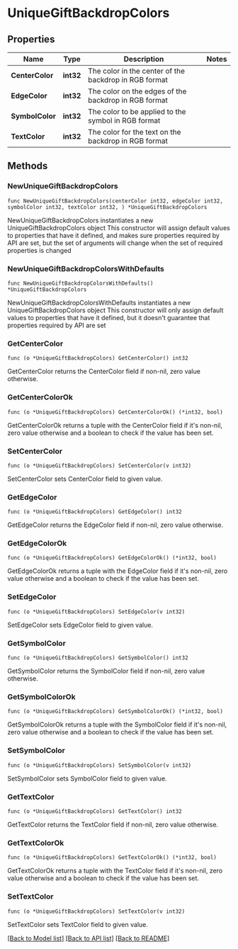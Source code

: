 # UniqueGiftBackdropColors

## Properties

Name | Type | Description | Notes
------------ | ------------- | ------------- | -------------
**CenterColor** | **int32** | The color in the center of the backdrop in RGB format | 
**EdgeColor** | **int32** | The color on the edges of the backdrop in RGB format | 
**SymbolColor** | **int32** | The color to be applied to the symbol in RGB format | 
**TextColor** | **int32** | The color for the text on the backdrop in RGB format | 

## Methods

### NewUniqueGiftBackdropColors

`func NewUniqueGiftBackdropColors(centerColor int32, edgeColor int32, symbolColor int32, textColor int32, ) *UniqueGiftBackdropColors`

NewUniqueGiftBackdropColors instantiates a new UniqueGiftBackdropColors object
This constructor will assign default values to properties that have it defined,
and makes sure properties required by API are set, but the set of arguments
will change when the set of required properties is changed

### NewUniqueGiftBackdropColorsWithDefaults

`func NewUniqueGiftBackdropColorsWithDefaults() *UniqueGiftBackdropColors`

NewUniqueGiftBackdropColorsWithDefaults instantiates a new UniqueGiftBackdropColors object
This constructor will only assign default values to properties that have it defined,
but it doesn't guarantee that properties required by API are set

### GetCenterColor

`func (o *UniqueGiftBackdropColors) GetCenterColor() int32`

GetCenterColor returns the CenterColor field if non-nil, zero value otherwise.

### GetCenterColorOk

`func (o *UniqueGiftBackdropColors) GetCenterColorOk() (*int32, bool)`

GetCenterColorOk returns a tuple with the CenterColor field if it's non-nil, zero value otherwise
and a boolean to check if the value has been set.

### SetCenterColor

`func (o *UniqueGiftBackdropColors) SetCenterColor(v int32)`

SetCenterColor sets CenterColor field to given value.


### GetEdgeColor

`func (o *UniqueGiftBackdropColors) GetEdgeColor() int32`

GetEdgeColor returns the EdgeColor field if non-nil, zero value otherwise.

### GetEdgeColorOk

`func (o *UniqueGiftBackdropColors) GetEdgeColorOk() (*int32, bool)`

GetEdgeColorOk returns a tuple with the EdgeColor field if it's non-nil, zero value otherwise
and a boolean to check if the value has been set.

### SetEdgeColor

`func (o *UniqueGiftBackdropColors) SetEdgeColor(v int32)`

SetEdgeColor sets EdgeColor field to given value.


### GetSymbolColor

`func (o *UniqueGiftBackdropColors) GetSymbolColor() int32`

GetSymbolColor returns the SymbolColor field if non-nil, zero value otherwise.

### GetSymbolColorOk

`func (o *UniqueGiftBackdropColors) GetSymbolColorOk() (*int32, bool)`

GetSymbolColorOk returns a tuple with the SymbolColor field if it's non-nil, zero value otherwise
and a boolean to check if the value has been set.

### SetSymbolColor

`func (o *UniqueGiftBackdropColors) SetSymbolColor(v int32)`

SetSymbolColor sets SymbolColor field to given value.


### GetTextColor

`func (o *UniqueGiftBackdropColors) GetTextColor() int32`

GetTextColor returns the TextColor field if non-nil, zero value otherwise.

### GetTextColorOk

`func (o *UniqueGiftBackdropColors) GetTextColorOk() (*int32, bool)`

GetTextColorOk returns a tuple with the TextColor field if it's non-nil, zero value otherwise
and a boolean to check if the value has been set.

### SetTextColor

`func (o *UniqueGiftBackdropColors) SetTextColor(v int32)`

SetTextColor sets TextColor field to given value.



[[Back to Model list]](../README.md#documentation-for-models) [[Back to API list]](../README.md#documentation-for-api-endpoints) [[Back to README]](../README.md)


